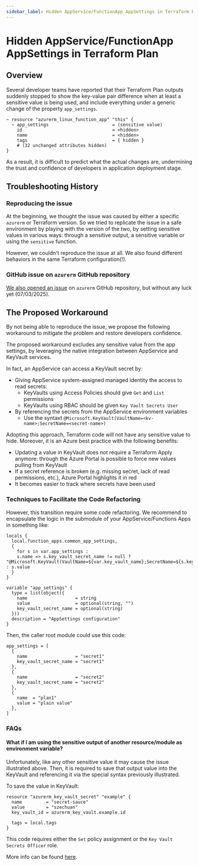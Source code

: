 ```yaml
---
sidebar_label: Hidden AppService/FunctionApp AppSettings in Terraform Plan
---
```


# Hidden AppService/FunctionApp AppSettings in Terraform Plan

## Overview

Several developer teams have reported that their Terraform Plan outputs suddenly
stopped to show the key-value pair difference when at least a sensitive value is
being used, and include everything under a generic change of the property
`app_settings`.

```hcl
~ resource "azurerm_linux_function_app" "this" {
  ~ app_settings                        = (sensitive value)
    id                                  = <hidden>
    name                                = <hidden>
    tags                                = { hidden }
    # (32 unchanged attributes hidden)
}
```

As a result, it is difficult to predict what the actual changes are, undermining
the trust and confidence of developers in application deployment stage.

## Troubleshooting History

### Reproducing the issue

At the beginning, we thought the issue was caused by either a specific `azurerm`
or Terraform version. So we tried to replicate the issue in a safe environment
by playing with the version of the two, by setting sensitive values in various
ways: through a sensitive output, a sensitive variable or using the `sensitive`
function.

However, we couldn't reproduce the issue at all. We also found different
behaviors in the same Terraform configuration(!).

### GitHub issue on `azurerm` GitHub repository

[We also opened an issue](https://github.com/hashicorp/terraform-provider-azurerm/issues/28509)
on `azurerm` GitHub repository, but without any luck yet (07/03/2025).

## The Proposed Workaround

By not being able to reproduce the issue, we propose the following workaround to
mitigate the problem and restore developers confidence.

The proposed workaround excludes any sensitive value from the app settings, by
leveraging the native integration between AppService and KeyVault services.

In fact, an AppService can access a KeyVault secret by:

- Giving AppService system-assigned managed identity the access to read secrets:
  - KeyVaults using Access Policies should give `Get` and `List` permissions
  - KeyVaults using RBAC should be given `Key Vault Secrets User`
- By referencing the secrets from the AppService environment variables
  - Use the syntaxt
    `@Microsoft.KeyVault(VaultName=<kv-name>;SecretName=<secret-name>)`

Adopting this approach, Terraform code will not have any sensitive value to
hide. Moreover, it is an Azure best practice with the following benefits:

- Updating a value in KeyVault does not require a Terraform Apply anymore:
  through the Azure Portal is possible to force new values pulling from KeyVault
- If a secret reference is broken (e.g. missing secret, lack of read
  permissions, etc.), Azure Portal highlights it in red
- It becomes easier to track where secrets have been used

### Techniques to Facilitate the Code Refactoring

However, this transition require some code refactoring. We recommend to
encapsulate the logic in the submodule of your AppService/Functions Apps in
something like:

```hcl
locals {
  local.function_apps.common_app_settings,
  {
    for s in var.app_settings :
    s.name => s.key_vault_secret_name != null ? "@Microsoft.KeyVault(VaultName=${var.key_vault_name};SecretName=${s.key_vault_secret_name})" : s.value
  }
}

variable "app_settings" {
  type = list(object({
    name                  = string
    value                 = optional(string, "")
    key_vault_secret_name = optional(string)
  }))
  description = "AppSettings configuration"
}
```

Then, the caller root module could use this code:

```hcl
app_settings = [
  {
    name                  = "secret1"
    key_vault_secret_name = "secret1"
  },
  {
    name                  = "secret2"
    key_vault_secret_name = "secret2"
  },
  {
    name  = "plan1"
    value = "plain value"
  },
]
```

### FAQs

#### What if I am using the sensitive output of another resource/module as environment variable?

Unfortunately, like any other sensitive value it may cause the issue illustrated
above. Then, it is required to save that output value into the KeyVault and
referencing it via the special syntax previously illustrated.

To save the value in KeyVault:

```hcl
resource "azurerm_key_vault_secret" "example" {
  name         = "secret-sauce"
  value        = "szechuan"
  key_vault_id = azurerm_key_vault.example.id

  tags = local.tags
}
```

This code requires either the `Set` policy assignment or the
`Key Vault Secrets Officer` role.

More info can be found
[here](https://registry.terraform.io/providers/hashicorp/azurerm/latest/docs/resources/key_vault_secret).
